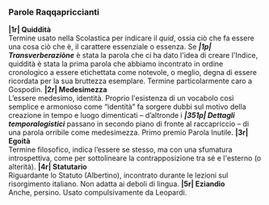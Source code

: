 ### Parole Raqqapriccianti  
**|1r| Quiddità**  
Termine usato nella Scolastica per indicare il *quid*, ossia ciò che fa essere una cosa ciò che è, il carattere essenziale o essenza. Se ***|1p| Transverberaziòne*** è stata la parola che ci ha dato l'idea di creare l'Indice, quiddità è stata la prima parola che abbiamo incontrato in ordine cronologico a essere etichettata come notevole, o meglio, degna di essere ricordata per la sua bruttezza esemplare. Termine particolarmente caro a Gospodin. 
**|2r| Medesimezza**  
L’essere medesimo, identità. Proprio l'esistenza di un vocabolo così semplice e armonioso come “identità” fa sorgere dubbi sul motivo della creazione in tempo e luogo dimenticati – d’altronde i ***|351p| Dettagli temporalogistici*** passano in secondo piano di fronte al raccapriccio – di una parola orribile come medesimezza. Primo premio Parola Inutile.
**|3r| Egoità**  
Termine filosofico, indica l’essere se stesso, ma con una sfumatura introspettiva, come per sottolineare la contrapposizione tra sé e l'esterno (o alterità).
**|4r| Statutario**  
Riguardante lo Statuto (Albertino), incontrato durante le lezioni sul risorgimento italiano. Non adatta ai deboli di lingua.
**|5r| Eziandio**  
Anche, persino. Usato compulsivamente da Leopardi.
